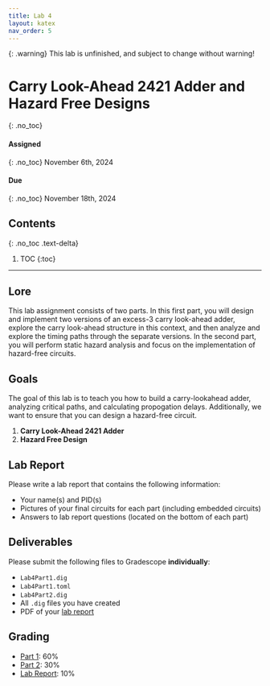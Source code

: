 ```yaml
---
title: Lab 4
layout: katex
nav_order: 5
---
```


{: .warning}
This lab is unfinished, and subject to change without warning!

# Carry Look-Ahead 2421 Adder and Hazard Free Designs
{: .no_toc}

#### Assigned
{: .no_toc}
November 6th, 2024

#### Due
{: .no_toc}
November 18th, 2024

## Contents
{: .no_toc .text-delta}

1. TOC
{:toc}

---

## Lore

This lab assignment consists of two parts.
In this first part, you will design and implement two versions of an excess-3 carry look-ahead adder, explore the carry look-ahead structure in this context, and then analyze and explore the timing paths through the separate versions.
In the second part, you will perform static hazard analysis and focus on the implementation of hazard-free circuits.

## Goals
The goal of this lab is to teach you how to build a carry-lookahead adder, analyzing critical paths, and calculating propogation delays.
Additionally, we want to ensure that you can design a hazard-free circuit.

1. **Carry Look-Ahead 2421 Adder**
2. **Hazard Free Design**

## Lab Report

Please write a lab report that contains the following information:
- Your name(s) and PID(s)
- Pictures of your final circuits for each part (including embedded circuits)
- Answers to lab report questions (located on the bottom of each part)

## Deliverables

Please submit the following files to Gradescope **individually**:

- `Lab4Part1.dig`
- `Lab4Part1.toml`
- `Lab4Part2.dig`
- All `.dig` files you have created 
- PDF of your [lab report](#lab-report)

## Grading

* [Part 1](https://cse140l.github.io/fa24-labs/docs/lab4/part1): 60%
* [Part 2](https://cse140l.github.io/fa24-labs/docs/lab4/part2): 30%
* [Lab Report](#lab-report): 10%
